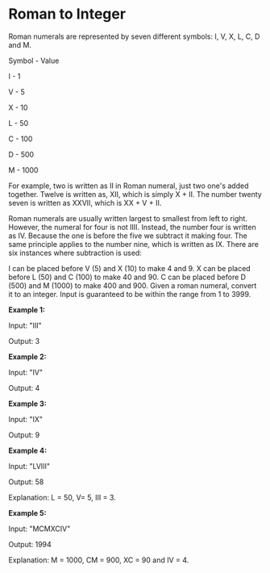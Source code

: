 # Roman to Integer

Roman numerals are represented by seven different symbols: I, V, X, L, C, D and M.

Symbol - Value

I - 1

V - 5

X - 10

L - 50

C - 100

D - 500

M - 1000

For example, two is written as II in Roman numeral, just two one's added together. Twelve is written as, XII, which is simply X + II. The number twenty seven is written as XXVII, which is XX + V + II.

Roman numerals are usually written largest to smallest from left to right. However, the numeral for four is not IIII. Instead, the number four is written as IV. Because the one is before the five we subtract it making four. The same principle applies to the number nine, which is written as IX. There are six instances where subtraction is used:

I can be placed before V (5) and X (10) to make 4 and 9. 
X can be placed before L (50) and C (100) to make 40 and 90. 
C can be placed before D (500) and M (1000) to make 400 and 900.
Given a roman numeral, convert it to an integer. Input is guaranteed to be within the range from 1 to 3999.

**Example 1:**

Input: "III"

Output: 3


**Example 2:**

Input: "IV"

Output: 4


**Example 3:**

Input: "IX"

Output: 9


**Example 4:**

Input: "LVIII"

Output: 58

Explanation: L = 50, V= 5, III = 3.


**Example 5:**

Input: "MCMXCIV"

Output: 1994

Explanation: M = 1000, CM = 900, XC = 90 and IV = 4.
